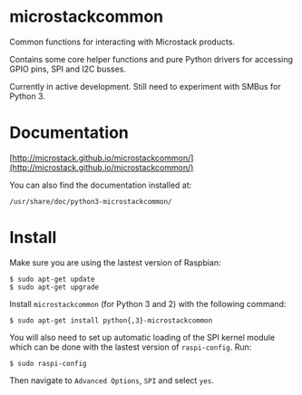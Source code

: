microstackcommon
================

Common functions for interacting with Microstack products.

Contains some core helper functions and pure Python drivers for accessing
GPIO pins, SPI and I2C busses.

Currently in active development. Still need to experiment with SMBus for
Python 3.


Documentation
=============

[http://microstack.github.io/microstackcommon/](http://microstack.github.io/microstackcommon/)

You can also find the documentation installed at:

    /usr/share/doc/python3-microstackcommon/

Install
=======

Make sure you are using the lastest version of Raspbian:

    $ sudo apt-get update
    $ sudo apt-get upgrade

Install `microstackcommon` (for Python 3 and 2) with the following command:

    $ sudo apt-get install python{,3}-microstackcommon

You will also need to set up automatic loading of the SPI kernel module which
can be done with the lastest version of `raspi-config`. Run:

    $ sudo raspi-config

Then navigate to `Advanced Options`, `SPI` and select `yes`.
